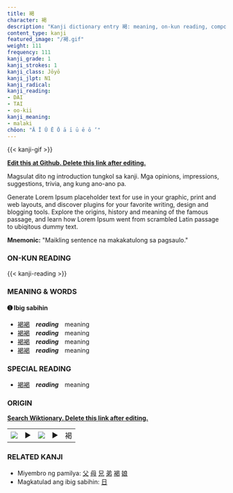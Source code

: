 ```yaml
---
title: 褐
character: 褐
description: "Kanji dictionary entry 褐: meaning, on-kun reading, compounds, origin, related kanji"
content_type: kanji
featured_image: "/褐.gif"
weight: 111
frequency: 111
kanji_grade: 1
kanji_strokes: 1
kanji_class: Jōyō
kanji_jlpt: N1
kanji_radical: 
kanji_reading: 
- DAI
- TAI
- oo-kii
kanji_meaning:
- malaki
chōon: "Ā Ī Ū Ē Ō ā ī ū ē ō ’"
---
```

[//]: # (Don't edit the line below. Kanji animated GIF code is automatically generated.)
{{< kanji-gif >}}

[//]: # (Edit below this line.)

**[Edit this at Github. Delete this link after editing.](https://github.com/tim0g/tim/tree/main/content/kanji/褐/index.md)**

Magsulat dito ng introduction tungkol sa kanji. Mga opinions, impressions, suggestions, trivia, ang kung ano-ano pa.

Generate Lorem Ipsum placeholder text for use in your graphic, print and web layouts, and discover plugins for your favorite writing, design and blogging tools. Explore the origins, history and meaning of the famous passage, and learn how Lorem Ipsum went from scrambled Latin passage to ubiqitous dummy text.
 
**Mnemonic:** "Maikling sentence na makakatulong sa pagsaulo."

### ON-KUN READING

[//]: # (Don't edit the line below. ON-KUN READING code is automatically generated.)
{{< kanji-reading >}}

### MEANING & WORDS

#### ➊ **Ibig sabihin**
  - [褐](../褐)[褐](../褐)　***reading***　meaning
  - [褐](../褐)[褐](../褐)　***reading***　meaning
  - [褐](../褐)[褐](../褐)　***reading***　meaning
  - [褐](../褐)[褐](../褐)　***reading***　meaning

### SPECIAL READING
  - [褐](../褐)[褐](../褐)　***reading***　meaning

### ORIGIN

**[Search Wiktionary. Delete this link after editing.](https://wiktionary.org/wiki/褐)**
<table class="kanji-table"><tr><td>
<img src="60px-褐-bronze.svg.png">
</td><td>▶</td><td>
<img src="60px-褐-oracle.svg.png">
</td><td>▶</td>
<td class="kanji-origin">褐</td>
</tr></table>

### RELATED KANJI
- Miyembro ng pamilya: [父](../父) [母](../母) [兄](../兄) [弟](../弟) [褐](../褐) [娘](../娘)
- Magkatulad ang ibig sabihin: [日](../日)
